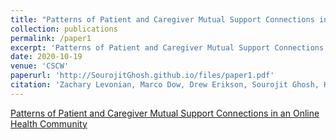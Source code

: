 ```yaml
---
title: "Patterns of Patient and Caregiver Mutual Support Connections in an Online Health Community"
collection: publications
permalink: /paper1
excerpt: 'Patterns of Patient and Caregiver Mutual Support Connections in an Online Health Community'
date: 2020-10-19
venue: 'CSCW'
paperurl: 'http://SourojitGhosh.github.io/files/paper1.pdf'
citation: 'Zachary Levonian, Marco Dow, Drew Erikson, Sourojit Ghosh, Hannah Miller Hillberg, Saumik Narayanan, Loren Terveen, and Svetlana Yarosh. CSCW 2020.'
---
```

[Patterns of Patient and Caregiver Mutual Support Connections in an Online Health Community](http://SourojitGhosh.github.io/files/paper1.pdf)

